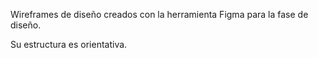 Wireframes de diseño creados con la herramienta Figma para la fase de diseño.

Su estructura es orientativa.